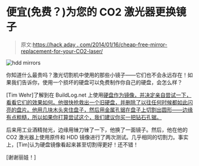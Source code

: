 # 便宜(免费？)为您的 CO2 激光器更换镜子

> 原文:[https://hack aday . com/2014/01/16/cheap-free-mirror-replacement-for-your-CO2-laser/](https://hackaday.com/2014/01/16/cheap-free-mirror-replacement-for-your-co2-laser/)

![hdd mirrors](../Images/59ba1a859e8d95a7d0c760e0ea7df847.png)

你知道什么最贵吗？激光切割机中使用的那些小镜子——它们也不会永远存在！如果我们告诉你，使用一个损坏的硬盘可以免费制作你自己的硬盘，会怎么样？

[Tim Wehr]了解到在 BuildLog.net 上使用[硬盘作为镜像，并决定亲自尝试一下，看看它们的效果如何。他很快抢救出一个旧硬盘，并删除了以往任何时候都如此闪亮的盘片。他用几块木头夹住盘子，然后用金属孔锯在盘子上切割出圆形——边缘有点粗糙，所以如果你打算尝试这个，我们建议你买一把钻石孔锯。](http://www.buildlog.net/forum/viewtopic.php?f=32&t=1000)

后来用工业酒精抛光，边缘用锉刀锉了一下，他换了一面镜子。然后，他在他的 CO2 激光器上使用原件和 HDD 镜像进行了两次测试。几乎相同的切割力。事实上，[Tim]认为硬盘镜像看起来甚至切割得更好！还不错！

[谢谢丽娃！]